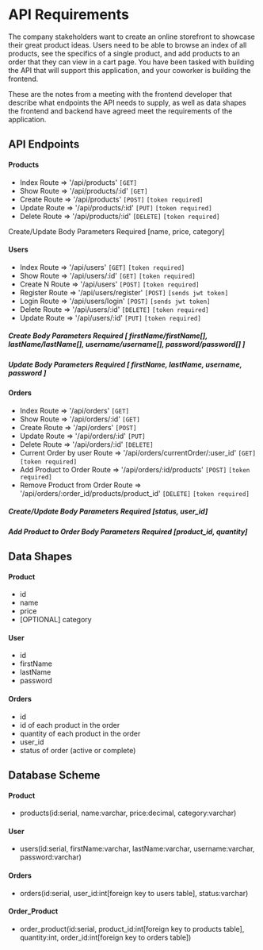# API Requirements

The company stakeholders want to create an online storefront to showcase their great product ideas. Users need to be able to browse an index of all products, see the specifics of a single product, and add products to an order that they can view in a cart page. You have been tasked with building the API that will support this application, and your coworker is building the frontend.

These are the notes from a meeting with the frontend developer that describe what endpoints the API needs to supply, as well as data shapes the frontend and backend have agreed meet the requirements of the application.

## API Endpoints

#### Products

- Index Route => '/api/products' `[GET]`
- Show Route => '/api/products/:id' `[GET]`
- Create Route => '/api/products' `[POST]` `[token required]`
- Update Route => '/api/products/:id' `[PUT]` `[token required]`
- Delete Route => '/api/products/:id' `[DELETE]` `[token required]`

Create/Update Body Parameters Required [name, price, category]

#### Users

- Index Route => '/api/users' `[GET]` `[token required]`
- Show Route => '/api/users/:id' `[GET]` `[token required]`
- Create N Route => '/api/users' `[POST]` `[token required]`
- Register Route => '/api/users/register' `[POST]` `[sends jwt token]`
- Login Route => '/api/users/login' `[POST]` `[sends jwt token]`
- Delete Route => '/api/users/:id' `[DELETE]` `[token required]`
- Update Route => '/api/users/:id' `[PUT]` `[token required]`

##### Create Body Parameters Required [ firstName/firstName[], lastName/lastName[], username/username[], password/password[] ]

##### Update Body Parameters Required [ firstName, lastName, username, password ]

#### Orders

- Index Route => '/api/orders' `[GET]`
- Show Route => '/api/orders/:id' `[GET]`
- Create Route => '/api/orders' `[POST]`
- Update Route => '/api/orders/:id' `[PUT]`
- Delete Route => '/api/orders/:id' `[DELETE]`
- Current Order by user Route => '/api/orders/currentOrder/:user_id' `[GET]` `[token required]`
- Add Product to Order Route => '/api/orders/:id/products' `[POST]` `[token required]`
- Remove Product from Order Route => '/api/orders/:order_id/products/product_id' `[DELETE]` `[token required]`

##### Create/Update Body Parameters Required [status, user_id]

##### Add Product to Order Body Parameters Required [product_id, quantity]

## Data Shapes

#### Product

- id
- name
- price
- [OPTIONAL] category

#### User

- id
- firstName
- lastName
- password

#### Orders

- id
- id of each product in the order
- quantity of each product in the order
- user_id
- status of order (active or complete)

## Database Scheme

#### Product

- products(id:serial, name:varchar, price:decimal, category:varchar)

#### User

- users(id:serial, firstName:varchar, lastName:varchar, username:varchar, password:varchar)

#### Orders

- orders(id:serial, user_id:int[foreign key to users table], status:varchar)

#### Order_Product

- order_product(id:serial, product_id:int[foreign key to products table], quantity:int, order_id:int[foreign key to orders table])
